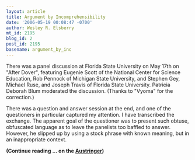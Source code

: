 ```yaml
---
layout: article
title: Argument by Incomprehensibility
date: '2006-05-19 00:08:47 -0700'
author: Wesley R. Elsberry
mt_id: 2195
blog_id: 2
post_id: 2195
basename: argument_by_inc
---
```

There was a panel discussion at Florida State University on May 17th on "After Dover", featuring Eugenie Scott of the National Center for Science Education, Rob Pennock of Michigan State University, and Stephen Gey, Michael Ruse, and Joseph Travis of Florida State University. ~~Patricia~~ Deborah Blum moderated the discussion. (Thanks to "Vyoma" for the correction.)

There was a question and answer session at the end, and one of the questioners in particular captured my attention. I have transcribed the exchange. The apparent goal of the questioner was to present such obtuse, obfuscated language as to leave the panelists too baffled to answer. However, he slipped up by using a stock phrase with known meaning, but in an inappropriate context.

**(Continue reading ... on the [Austringer](http://austringer.net/wp/?p=292))**
